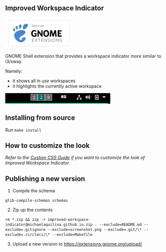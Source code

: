 ## Improved Workspace Indicator

[<img src="https://raw.githubusercontent.com/andyholmes/gnome-shell-extensions-badge/master/get-it-on-ego.svg?sanitize=true" alt="Get it on GNOME Extensions" height="100" align="middle">][gextension]

GNOME Shell extension that provides a workspace indicator more similar to i3/sway.

Namely:

- it shows all _in use_ workspaces
- it highlights the currently active workspace

![Screenshot](screenshot.png)

## Installing from source

Run `make install`

## How to customize the look

_Refer to the [Custom CSS Guide](docs/how_to_custom_css.md) if you want to customize the look of Improved Workspace Indicator._

## Publishing a new version

1. Compile the schema

```shell
glib-compile-schemas schemas
```

2. Zip up the contents

```shell
rm *.zip && zip -r improved-workspace-indicator@michaelaquilina.github.io.zip . --exclude=README.md --exclude=.gitignore --exclude=screenshot.png --exclude=.git/\* --exclude=.circleci/\* --exclude=Makefile
```

3. Upload a new version to https://extensions.gnome.org/upload/

[gextension]: https://extensions.gnome.org/extension/3968/improved-workspace-indicator/
